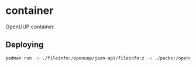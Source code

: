 # container

OpenUUP container.

## Deploying

```bash
podman run -v ./fileinfo:/openuup/json-api/fileinfo:z -v ./packs:/openuup/json-api/packs:z -p 8080:80 quay.io/charles2/openuup:latest
```